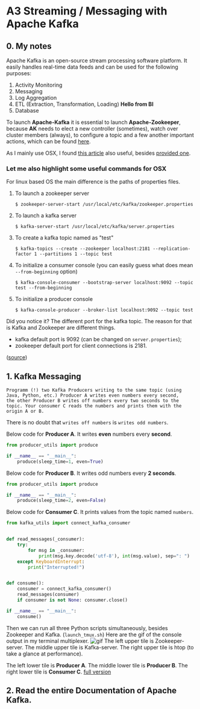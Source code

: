 # A3 Streaming / Messaging with Apache Kafka

## 0. My notes

Apache Kafka is an open-source stream processing software platform. 
It easily handles real-time data feeds and can be used for the 
following purposes:
1. Activity Monitoring 
2. Messaging
3. Log Aggregation
4. ETL (Extraction, Transformation, Loading) **Hello from BI**
5. Database

To launch **Apache-Kafka** it is essential to launch **Apache-Zookeeper**,
because **AK** needs to elect a new controller (sometimes),
watch over cluster members (always), to configure a topic and a few
another important actions, which can be found [here](https://www.quora.com/What-is-the-actual-role-of-Zookeeper-in-Kafka-What-benefits-will-I-miss-out-on-if-I-don%E2%80%99t-use-Zookeeper-and-Kafka-together/answer/Gwen-Shapira).

As I mainly use OSX, I found [this article](https://medium.com/@Ankitthakur/apache-kafka-installation-on-mac-using-homebrew-a367cdefd273)
 also useful, besides 
[provided one](https://towardsdatascience.com/getting-started-with-apache-kafka-in-python-604b3250aa05).

### Let me also highlight some useful commands for OSX
For linux based OS the main difference is the paths of properties files.
1. To launch a zookeeper server
    ```shell script
    $ zookeeper-server-start /usr/local/etc/kafka/zookeeper.properties
    ```
2. To launch a kafka server
    ```shell script
    $ kafka-server-start /usr/local/etc/kafka/server.properties
    ```
3. To create a kafka topic named as "test"
    ```shell script
    $ kafka-topics --create --zookeeper localhost:2181 --replication-factor 1 --partitions 1 --topic test
    ```
4. To initialize a consumer console (you can easily guess 
what does mean `--from-beginning` option)
    ```shell script
    $ kafka-console-consumer --bootstrap-server localhost:9092 --topic test --from-beginning
    ```
5. To initialize a producer console
    ```shell script
    $ kafka-console-producer --broker-list localhost:9092 --topic test
    ```
 
Did you notice it? The different port for the kafka topic. The 
reason for that is Kafka and Zookeeper are different things.
* kafka default port is 9092 (can be changed on `server.properties`);
* zookeeper default port for client connections is 2181.

([source](https://stackoverflow.com/questions/38531054/kafka-and-firewall-rules))

## 1. Kafka Messaging
    Programm (!) two Kafka Producers writing to the same topic (using 
    Java, Python, etc.) Producer A writes even numbers every second,
    the other Producer B writes off numbers every two seconds to the
    topic. Your consumer C reads the numbers and prints them with the 
    origin A or B.
   
There is no doubt that `writes off numbers` is `writes odd numbers`.

Below code for​ **Producer A**​. It writes **even** 
numbers every **second**.
```python
from producer_utils import produce

if __name__ == "__main__":
    produce(sleep_time=1, even=True)
```
Below code for​ **Producer B**​. It writes odd numbers every 
**2 seconds**.
```python
from producer_utils import produce

if __name__ == "__main__":
    produce(sleep_time=2, even=False)
```
Below code for​ **Consumer C**​. It prints values from the topic named 
`numbers`.
```python
from kafka_utils import connect_kafka_consumer


def read_messages(_consumer):
    try:
        for msg in _consumer:
            print(msg.key.decode('utf-8'), int(msg.value), sep=": ")
    except KeyboardInterrupt:
        print("Interrupted!")


def consume():
    consumer = connect_kafka_consumer()
    read_messages(consumer)
    if consumer is not None: consumer.close()

if __name__ == "__main__":
    consume()
```
Then we can run all three Python scripts simultaneously, besides 
Zookeeper and Kafka. (`launch_tmux.sh`)
Here are the gif of the console output in my terminal multiplexer.
![gif](https://thumbs.gfycat.com/FlatUnluckyAsianconstablebutterfly-size_restricted.gif)
The left upper tile is Zookeeper-server.
The middle upper tile is Kafka-server.
The right upper tile is htop (to take a glance at performance).

The left lower tile is **Producer A**.
The middle lower tile is **Producer B**.
The right lower tile is **Consumer C**.
[full version](https://gfycat.com/ru/flatunluckyasianconstablebutterfly)

## 2. Read the entire Documentation of Apache Kafka.
